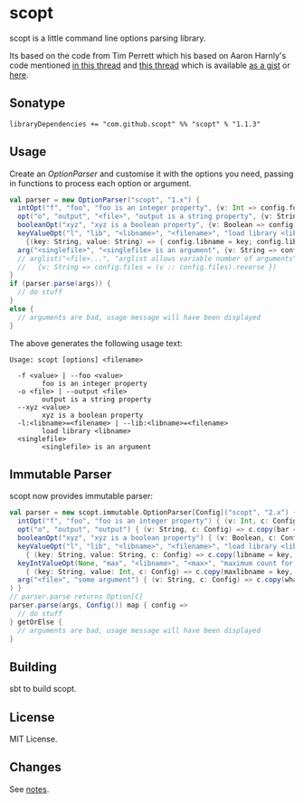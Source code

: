 scopt
=====

scopt is a little command line options parsing library.

Its based on the code from Tim Perrett which his based on Aaron Harnly's code
mentioned [in this thread](http://old.nabble.com/-scala--CLI-library--ts19391923.html#a19391923) and
[this thread](http://old.nabble.com/Parsing-command-lines-argument-in-a-%22scalaesque%22-way-tp26592006p26595257.html)
which is available [as a gist](http://gist.github.com/246481) or [here](http://harnly.net/tmp/OptionsParser.scala).

Sonatype
--------

    libraryDependencies += "com.github.scopt" %% "scopt" % "1.1.3"

Usage
-----

Create an *OptionParser* and customise it with the options you need, passing in functions to process each option or argument.

```scala
val parser = new OptionParser("scopt", "1.x") {
  intOpt("f", "foo", "foo is an integer property", {v: Int => config.foo = v})
  opt("o", "output", "<file>", "output is a string property", {v: String => config.bar = v})
  booleanOpt("xyz", "xyz is a boolean property", {v: Boolean => config.xyz = v})
  keyValueOpt("l", "lib", "<libname>", "<filename>", "load library <libname>",
    {(key: String, value: String) => { config.libname = key; config.libfile = value } })
  arg("<singlefile>", "<singlefile> is an argument", {v: String => config.whatnot = v})
  // arglist("<file>...", "arglist allows variable number of arguments",
  //   {v: String => config.files = (v :: config.files).reverse })
}
if (parser.parse(args)) {
  // do stuff
}
else {
  // arguments are bad, usage message will have been displayed
}
```

The above generates the following usage text:

    Usage: scopt [options] <filename>
    
      -f <value> | --foo <value>
            foo is an integer property
      -o <file> | --output <file>
            output is a string property
      --xyz <value>
            xyz is a boolean property
      -l:<libname>=<filename> | --lib:<libname>=<filename>
            load library <libname>
      <singlefile>
            <singlefile> is an argument

Immutable Parser
----------------

scopt now provides immutable parser:

```scala
val parser = new scopt.immutable.OptionParser[Config]("scopt", "2.x") { def options = Seq(
  intOpt("f", "foo", "foo is an integer property") { (v: Int, c: Config) => c.copy(foo = v) },
  opt("o", "output", "output") { (v: String, c: Config) => c.copy(bar = v) },
  booleanOpt("xyz", "xyz is a boolean property") { (v: Boolean, c: Config) => c.copy(xyz = v) },
  keyValueOpt("l", "lib", "<libname>", "<filename>", "load library <libname>")
    { (key: String, value: String, c: Config) => c.copy(libname = key, libfile = value) },
  keyIntValueOpt(None, "max", "<libname>", "<max>", "maximum count for <libname>")
    { (key: String, value: Int, c: Config) => c.copy(maxlibname = key, maxcount = value) },
  arg("<file>", "some argument") { (v: String, c: Config) => c.copy(whatnot = v) }
) }
// parser.parse returns Option[C]
parser.parse(args, Config()) map { config =>
  // do stuff
} getOrElse {
  // arguments are bad, usage message will have been displayed
}
```

Building
--------

sbt to build scopt.

License
-------

MIT License.

Changes
-------

See [notes](https://github.com/jstrachan/scopt/tree/master/notes).
